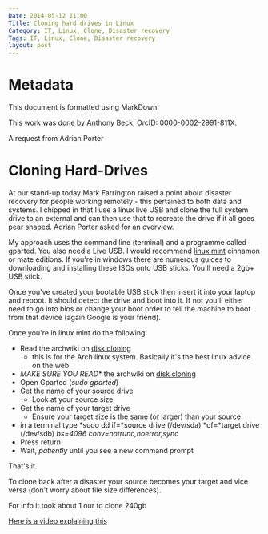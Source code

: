 ```yaml
---
Date: 2014-05-12 11:00
Title: Cloning hard drives in Linux
Category: IT, Linux, Clone, Disaster recovery
Tags: IT, Linux, Clone, Disaster recovery
layout: post
---
```


# Metadata

This document is formatted using MarkDown

This work was done by Anthony Beck, [OrcID: 0000-0002-2991-811X](http://orcid.org/0000-0002-2991-811X).

A request from Adrian Porter

# Cloning Hard-Drives

At our stand-up today Mark Farrington raised a point about disaster recovery for people working remotely - this pertained to both data and systems. I chipped in that I use a linux live USB and clone the full system drive to an external and can then use that to recreate the drive if it all goes pear shaped. Adrian Porter asked for an overview.

My approach uses the command line (terminal) and a programme called gparted. You also need a Live USB. I would recommend [linux mint](http://www.linuxmint.com/) cinnamon or mate editions. If you're in windows there are numerous guides to downloading and installing these ISOs onto USB sticks. You'll need a 2gb+ USB stick.

Once you've created your bootable USB stick then insert it into your laptop and reboot. It should detect the drive and boot into it. If not you'll either need to go into bios or change your boot order to tell the machine to boot from that device (again Google is your friend).

Once you're in linux mint do the following:

* Read the archwiki on [disk cloning](https://wiki.archlinux.org/index.php/Disk_Cloning)
	* this is for the Arch linux system. Basically it's the best linux advice on the web. 
* *MAKE SURE YOU READ** the archwiki on [disk cloning](https://wiki.archlinux.org/index.php/Disk_Cloning)
* Open Gparted (*sudo gparted*)
* Get the name of your source drive
	* Look at your source size
* Get the name of your target drive
	* Ensure your target size is the same (or larger) than your source
* in a terminal type *sudo  dd if=*source drive (/dev/sda) *of=*target drive (/dev/sdb) *bs=4096 conv=notrunc,noerror,sync*
* Press return
* Wait, *patiently* until you see a new command prompt

That's it. 

To clone back after a disaster your source becomes your target and vice versa (don't worry about file size differences).

For info it took about 1 our to clone 240gb

[Here is a video explaining this](https://dl.dropboxusercontent.com/u/393477/Temp/Hard_drive_cloning.mkv)


